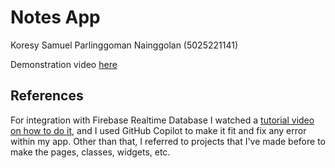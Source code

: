 # Notes App

Koresy Samuel Parlinggoman Nainggolan (5025221141)

Demonstration video [here](https://youtu.be/KlQua3CXZ10)

## References

For integration with Firebase Realtime Database I watched a [tutorial video on how to do it](https://youtu.be/DnH8AuR4S2A?si=BZczA2neI8a5VFMJ), and I used GitHub Copilot to make it fit and fix any error within my app. Other than that, I referred to projects that I've made before to make the pages, classes, widgets, etc.
